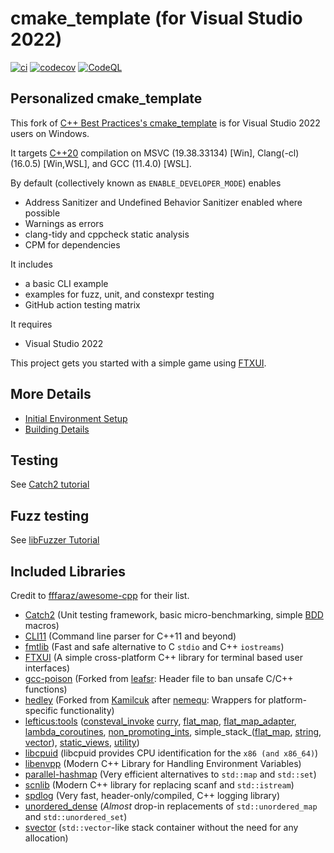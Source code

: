 # cmake_template (for Visual Studio 2022)

[![ci](https://github.com/cblck/cmake_template/actions/workflows/ci.yml/badge.svg)](https://github.com/cblck/cmake_template/actions/workflows/ci.yml)
[![codecov](https://codecov.io/gh/cblck/cmake_template/branch/main/graph/badge.svg)](https://codecov.io/gh/cblck/cmake_template)
[![CodeQL](https://github.com/cblck/cmake_template/actions/workflows/codeql-analysis.yml/badge.svg)](https://github.com/cblck/cmake_template/actions/workflows/codeql-analysis.yml)

## Personalized cmake_template

This fork of [C++ Best Practices's cmake_template](https://github.com/cpp-best-practices/cmake_template) is for Visual Studio 2022 users on Windows.

It targets [C++20](https://en.cppreference.com/w/cpp/compiler_support) compilation on MSVC (19.38.33134) [Win], Clang(-cl) (16.0.5) [Win,WSL], and GCC (11.4.0) [WSL].

By default (collectively known as `ENABLE_DEVELOPER_MODE`) enables
 * Address Sanitizer and Undefined Behavior Sanitizer enabled where possible
 * Warnings as errors
 * clang-tidy and cppcheck static analysis
 * CPM for dependencies

It includes
 * a basic CLI example
 * examples for fuzz, unit, and constexpr testing
 * GitHub action testing matrix

It requires
 * Visual Studio 2022

This project gets you started with a simple game using [FTXUI](https://github.com/ArthurSonzogni/FTXUI).

## More Details
 * [Initial Environment Setup](README_dependencies.md)
 * [Building Details](README_building.md)

## Testing
See [Catch2 tutorial](https://github.com/catchorg/Catch2/blob/master/docs/tutorial.md)

## Fuzz testing
See [libFuzzer Tutorial](https://github.com/google/fuzzing/blob/master/tutorial/libFuzzerTutorial.md)

## Included Libraries
Credit to [fffaraz/awesome-cpp](https://github.com/fffaraz/awesome-cpp) for their list.
- [Catch2](https://github.com/catchorg/Catch2) (Unit testing framework, basic micro-benchmarking, simple [BDD](https://en.wikipedia.org/wiki/Behavior-driven_development) macros)
- [CLI11](https://github.com/CLIUtils/CLI11) (Command line parser for C++11 and beyond)
- [fmtlib](https://github.com/fmtlib/fmt) (Fast and safe alternative to C `stdio` and C++ `iostreams`)
- [FTXUI](https://github.com/ArthurSonzogni/FTXUI) (A simple cross-platform C++ library for terminal based user interfaces)
- [gcc-poison](https://github.com/cblck/gcc-poison) (Forked from [leafsr](https://github.com/leafsr/gcc-poison): Header file to ban unsafe C/C++ functions)
- [hedley](https://github.com/cblck/hedley) (Forked from [Kamilcuk](https://github.com/Kamilcuk/hedley) after [nemequ](https://github.com/nemequ/hedley): Wrappers for platform-specific functionality)
- [lefticus:tools](https://github.com/lefticus/tools/tree/update_build_system) 
	([consteval_invoke](https://github.com/lefticus/tools/blob/update_build_system/include/lefticus/tools/consteval_invoke.hpp)
	[curry](https://github.com/lefticus/tools/blob/update_build_system/include/lefticus/tools/curry.hpp), 
	[flat_map](https://github.com/lefticus/tools/blob/update_build_system/include/lefticus/tools/flat_map.hpp), 
	[flat_map_adapter](https://github.com/lefticus/tools/blob/update_build_system/include/lefticus/tools/flat_map_adapter.hpp), 
	[lambda_coroutines](https://github.com/lefticus/tools/blob/update_build_system/include/lefticus/tools/lambda_coroutines.hpp), 
	[non_promoting_ints](https://github.com/lefticus/tools/blob/update_build_system/include/lefticus/tools/non_promoting_ints.hpp), 
	simple_stack_([flat_map](https://github.com/lefticus/tools/blob/update_build_system/include/lefticus/tools/simple_stack_flat_map.hpp), [string](https://github.com/lefticus/tools/blob/update_build_system/include/lefticus/tools/simple_stack_string.hpp), [vector](https://github.com/lefticus/tools/blob/update_build_system/include/lefticus/tools/simple_stack_vector.hpp)), 
	[static_views](https://github.com/lefticus/tools/blob/update_build_system/include/lefticus/tools/static_views.hpp), 
	[utility](https://github.com/lefticus/tools/blob/update_build_system/include/lefticus/tools/utility.hpp))
- [libcpuid](https://github.com/anrieff/libcpuid/) (libcpuid provides CPU identification for the `x86 (and x86_64)`)
- [libenvpp](https://github.com/ph3at/libenvpp) (Modern C++ Library for Handling Environment Variables)
- [parallel-hashmap](https://github.com/greg7mdp/parallel-hashmap) (Very efficient alternatives to `std::map` and `std::set`)
- [scnlib](https://github.com/eliaskosunen/scnlib) (Modern C++ library for replacing scanf and `std::istream`)
- [spdlog](https://github.com/gabime/spdlog) (Very fast, header-only/compiled, C++ logging library)
- [unordered_dense](https://github.com/martinus/unordered_dense) (*Almost* drop-in replacements of `std::unordered_map` and `std::unordered_set`)
- [svector](https://github.com/martinus/svector) (`std::vector`-like stack container without the need for any allocation)
